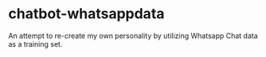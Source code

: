 # chatbot-whatsappdata
An attempt to re-create my own personality by utilizing Whatsapp Chat data as a training set. 
